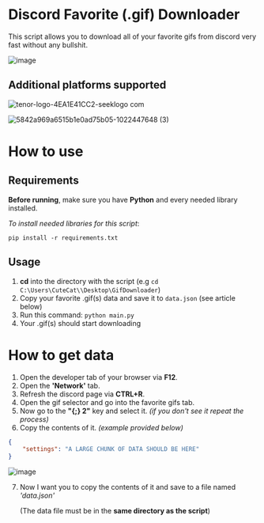 # Discord Favorite (.gif) Downloader
This script allows you to download all of your favorite gifs from discord very fast without any bullshit.

![image](https://github.com/womblee/discord-favorite-gif-downloader/assets/52250786/a116dbf0-1171-4cf4-ac6b-4428cf6824ff)

## Additional platforms supported
![tenor-logo-4EA1E41CC2-seeklogo com](https://github.com/womblee/discord-favorite-gif-downloader/assets/52250786/321d4bcc-6919-4e83-aeee-067baaae1f5c)

![5842a969a6515b1e0ad75b05-1022447648 (3)](https://github.com/womblee/discord-favorite-gif-downloader/assets/52250786/9be7ea57-a249-475d-8803-29a0d3227940)

# How to use

## Requirements
**Before running**, make sure you have **Python** and every needed library installed.

_To install needed libraries for this script_:

`pip install -r requirements.txt`

## Usage

1. **cd** into the directory with the script (e.g `cd C:\Users\CuteCat\\Desktop\GifDownloader`)
2. Copy your favorite .gif(s) data and save it to `data.json` (see article below)
3. Run this command: `python main.py`
4. Your .gif(s) should start downloading
   
# How to get data
1. Open the developer tab of your browser via **F12**.
2. Open the **'Network'** tab.
3. Refresh the discord page via **CTRL+R**.
4. Open the gif selector and go into the favorite gifs tab.
5. Now go to the **"{;} 2"** key and select it. _(if you don't see it repeat the process)_
6. Copy the contents of it. _(example provided below)_
```json
{
    "settings": "A LARGE CHUNK OF DATA SHOULD BE HERE"
}
```
![image](https://github.com/womblee/discord-favorite-gif-downloader/assets/52250786/ae7a0858-e17b-44bc-a130-d75ae1d3fcb3)

7. Now I want you to copy the contents of it and save to a file named _'data.json'_
   
   (The data file must be in the **same directory as the script**)
